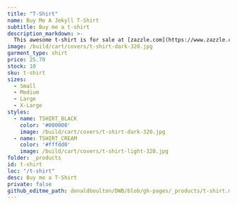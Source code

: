 ```yaml
---
title: "T-Shirt"
name: Buy Me A Jekyll T-Shirt
subtitle: Buy me a t-shirt
description_markdown: >-
  This awesome t-shirt is for sale at [zazzle.com](https://www.zazzle.com/jekyll_t_shirt-235672519224817294). I would really like to have it, but I do not allow myself to spent this much on a single t-shirt. Will you buy me one?
image: /build/cart/covers/t-shirt-dark-320.jpg
garment_type: shirt  
price: 25.70
stock: 10
sku: t-shirt
sizes:
  - Small
  - Medium
  - Large
  - X-Large
styles:
  - name: TSHIRT_BLACK
    color: '#000000'
    image: /build/cart/covers/t-shirt-dark-320.jpg
  - name: TSHIRT_CREAM
    color: '#fffdd0'
    image: /build/cart/covers/t-shirt-light-320.jpg
folder: _products
id: t-shirt
loc: "/t-shirt"
desc: Buy me a T-Shirt
private: false
github_editme_path: donaldboulton/DWB/blob/gh-pages/_products/t-shirt.md
---
```


